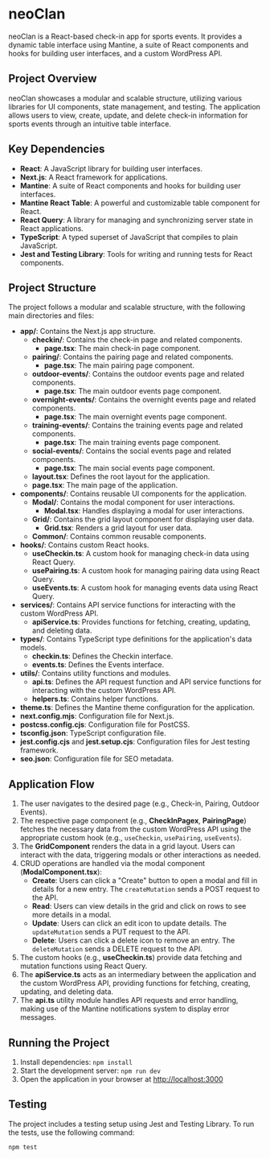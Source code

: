 # neoClan

neoClan is a React-based check-in app for sports events. It provides a dynamic table interface using Mantine, a suite of React components and hooks for building user interfaces, and a custom WordPress API.

## Project Overview

neoClan showcases a modular and scalable structure, utilizing various libraries for UI components, state management, and testing. The application allows users to view, create, update, and delete check-in information for sports events through an intuitive table interface.

## Key Dependencies

- **React**: A JavaScript library for building user interfaces.
- **Next.js**: A React framework for applications.
- **Mantine**: A suite of React components and hooks for building user interfaces.
- **Mantine React Table**: A powerful and customizable table component for React.
- **React Query**: A library for managing and synchronizing server state in React applications.
- **TypeScript**: A typed superset of JavaScript that compiles to plain JavaScript.
- **Jest and Testing Library**: Tools for writing and running tests for React components.

## Project Structure

The project follows a modular and scalable structure, with the following main directories and files:

- **app/**: Contains the Next.js app structure.
    - **checkin/**: Contains the check-in page and related components.
        - **page.tsx**: The main check-in page component.
    - **pairing/**: Contains the pairing page and related components.
        - **page.tsx**: The main pairing page component.
    - **outdoor-events/**: Contains the outdoor events page and related components.
        - **page.tsx**: The main outdoor events page component.
    - **overnight-events/**: Contains the overnight events page and related components.
        - **page.tsx**: The main overnight events page component.
    - **training-events/**: Contains the training events page and related components.
        - **page.tsx**: The main training events page component.
    - **social-events/**: Contains the social events page and related components.
        - **page.tsx**: The main social events page component.
    - **layout.tsx**: Defines the root layout for the application.
    - **page.tsx**: The main page of the application.
- **components/**: Contains reusable UI components for the application.
    - **Modal/**: Contains the modal component for user interactions.
        - **Modal.tsx**: Handles displaying a modal for user interactions.
    - **Grid/**: Contains the grid layout component for displaying user data.
        - **Grid.tsx**: Renders a grid layout for user data.
    - **Common/**: Contains common reusable components.
- **hooks/**: Contains custom React hooks.
    - **useCheckin.ts**: A custom hook for managing check-in data using React Query.
    - **usePairing.ts**: A custom hook for managing pairing data using React Query.
    - **useEvents.ts**: A custom hook for managing events data using React Query.
- **services/**: Contains API service functions for interacting with the custom WordPress API.
    - **apiService.ts**: Provides functions for fetching, creating, updating, and deleting data.
- **types/**: Contains TypeScript type definitions for the application's data models.
    - **checkin.ts**: Defines the Checkin interface.
    - **events.ts**: Defines the Events interface.
- **utils/**: Contains utility functions and modules.
    - **api.ts**: Defines the API request function and API service functions for interacting with the custom WordPress API.
    - **helpers.ts**: Contains helper functions.
- **theme.ts**: Defines the Mantine theme configuration for the application.
- **next.config.mjs**: Configuration file for Next.js.
- **postcss.config.cjs**: Configuration file for PostCSS.
- **tsconfig.json**: TypeScript configuration file.
- **jest.config.cjs** and **jest.setup.cjs**: Configuration files for Jest testing framework.
- **seo.json**: Configuration file for SEO metadata.

## Application Flow

1. The user navigates to the desired page (e.g., Check-in, Pairing, Outdoor Events).
2. The respective page component (e.g., **CheckInPagex**, **PairingPage**) fetches the necessary data from the custom WordPress API using the appropriate custom hook (e.g., `useCheckin`, `usePairing`, `useEvents`).
3. The **GridComponent** renders the data in a grid layout. Users can interact with the data, triggering modals or other interactions as needed.
4. CRUD operations are handled via the modal component (**ModalComponent.tsx**):
    - **Create**: Users can click a "Create" button to open a modal and fill in details for a new entry. The `createMutation` sends a POST request to the API.
    - **Read**: Users can view details in the grid and click on rows to see more details in a modal.
    - **Update**: Users can click an edit icon to update details. The `updateMutation` sends a PUT request to the API.
    - **Delete**: Users can click a delete icon to remove an entry. The `deleteMutation` sends a DELETE request to the API.
5. The custom hooks (e.g., **useCheckin.ts**) provide data fetching and mutation functions using React Query.
6. The **apiService.ts** acts as an intermediary between the application and the custom WordPress API, providing functions for fetching, creating, updating, and deleting data.
7. The **api.ts** utility module handles API requests and error handling, making use of the Mantine notifications system to display error messages.

## Running the Project

1. Install dependencies: `npm install`
2. Start the development server: `npm run dev`
3. Open the application in your browser at [http://localhost:3000](http://localhost:3000)

## Testing

The project includes a testing setup using Jest and Testing Library. To run the tests, use the following command:

```bash
npm test
